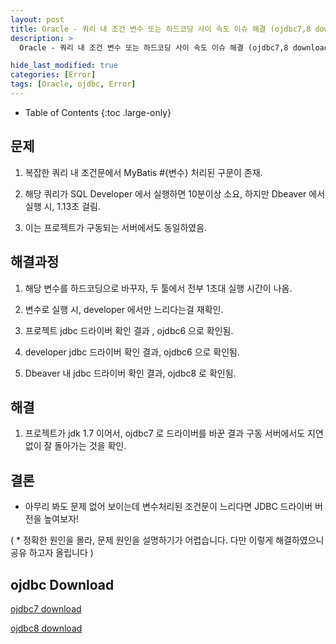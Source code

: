 ```yaml
---
layout: post
title: Oracle - 쿼리 내 조건 변수 또는 하드코딩 사이 속도 이슈 해결 (ojdbc7,8 download)
description: >
  Oracle - 쿼리 내 조건 변수 또는 하드코딩 사이 속도 이슈 해결 (ojdbc7,8 download)

hide_last_modified: true
categories: [Error]
tags: [Oracle, ojdbc, Error]
---
```


- Table of Contents
{:toc .large-only}

## 문제

1. 복잡한 쿼리 내 조건문에서 MyBatis #{변수} 처리된 구문이 존재.

2. 해당 쿼리가 SQL Developer 에서 실행하면 10분이상 소요, 하지만 Dbeaver 에서 실행 시, 1.13초 걸림.

3. 이는 프로젝트가 구동되는 서버에서도 동일하였음.

## 해결과정

1. 해당 변수를 하드코딩으로 바꾸자, 두 툴에서 전부 1초대 실행 시간이 나옴.

2. 변수로 실행 시, developer 에서만 느리다는걸 재확인.

3. 프로젝트 jdbc 드라이버 확인 결과 , ojdbc6 으로 확인됨.

4. developer jdbc 드라이버 확인 결과, ojdbc6 으로 확인됨.

5. Dbeaver 내 jdbc 드라이버 확인 결과, ojdbc8 로 확인됨.

## 해결

1. 프로젝트가 jdk 1.7 이어서, ojdbc7 로 드라이버를 바꾼 결과 구동 서버에서도 지연없이 잘 돌아가는 것을 확인.

## 결론

- 아무리 봐도 문제 없어 보이는데 변수처리된 조건문이 느리다면 JDBC 드라이버 버전을 높여보자!

( \* 정확한 원인을 몰라, 문제 원인을 설명하기가 어렵습니다. 다만 이렇게 해결하였으니 공유 하고자 올립니다 )

## ojdbc Download

[ojdbc7 download](/assets/file/Error/ojdbc7.jar)

[ojdbc8 download](/assets/file/Error/ojdbc8.jar)
